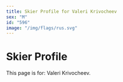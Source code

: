 ```yaml
---
title: Skier Profile for Valeri Krivocheev
sex: "M"
id: "596"
image: "/img/flags/rus.svg" 
---
```


# Skier Profile

This page is for: Valeri Krivocheev.
    